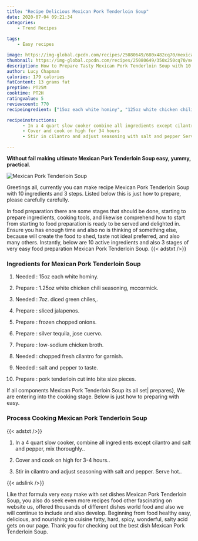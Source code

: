 ```yaml
---
title: "Recipe Delicious Mexican Pork Tenderloin Soup"
date: 2020-07-04 09:21:34
categories:
    - Trend Recipes
    
tags:
    - Easy recipes

image: https://img-global.cpcdn.com/recipes/25080649/680x482cq70/mexican-pork-tenderloin-soup-recipe-main-photo.jpg
thumbnail: https://img-global.cpcdn.com/recipes/25080649/350x250cq70/mexican-pork-tenderloin-soup-recipe-main-photo.jpg
description: How to Prepare Tasty Mexican Pork Tenderloin Soup with 10 ingredients and 3 stages of easy cooking.
author: Lucy Chapman
calories: 179 calories
fatContent: 13 grams fat
preptime: PT25M
cooktime: PT2H
ratingvalue: 5
reviewcount: 770
recipeingredient: ["15oz each white hominy", "125oz white chicken chili seasoning mccormick", "7oz diced green chiles", "sliced jalapenos", "frozen chopped onions", "silver tequila jose cuervo", "lowsodium chicken broth", "chopped fresh cilantro for garnish", "salt and pepper to taste", "pork tenderloin cut into bite size pieces"]

recipeinstructions: 
      - In a 4 quart slow cooker combine all ingredients except cilantro and salt and pepper mix thoroughly 
      - Cover and cook on high for 34 hours 
      - Stir in cilantro and adjust seasoning with salt and pepper Serve hot

---
```




**Without fail making ultimate Mexican Pork Tenderloin Soup easy, yummy, practical**. 


![Mexican Pork Tenderloin Soup](https://img-global.cpcdn.com/recipes/25080649/680x482cq70/mexican-pork-tenderloin-soup-recipe-main-photo.jpg "Mexican Pork Tenderloin Soup")




Greetings all, currently you can make recipe Mexican Pork Tenderloin Soup with 10 ingredients and 3 steps. Listed below this is just how to prepare, please carefully carefully.

In food preparation there are some stages that should be done, starting to prepare ingredients, cooking tools, and likewise comprehend how to start from starting to food preparation is ready to be served and delighted in. Ensure you has enough time and also no is thinking of something else, because will create the food to shed, taste not ideal preferred, and also many others. Instantly, below are 10 active ingredients and also 3 stages of very easy food preparation Mexican Pork Tenderloin Soup.
{{< adstxt />}}

### Ingredients for Mexican Pork Tenderloin Soup


1. Needed  : 15oz each white hominy.

1. Prepare  : 1.25oz white chicken chili seasoning, mccormick.

1. Needed  : 7oz. diced green chiles,.

1. Prepare  : sliced jalapenos.

1. Prepare  : frozen chopped onions.

1. Prepare  : silver tequila, jose cuervo.

1. Prepare  : low-sodium chicken broth.

1. Needed  : chopped fresh cilantro for garnish.

1. Needed  : salt and pepper to taste.

1. Prepare  : pork tenderloin cut into bite size pieces.



If all components Mexican Pork Tenderloin Soup its all set| prepares}, We are entering into the cooking stage. Below is just how to preparing with easy.

### Process Cooking Mexican Pork Tenderloin Soup

{{< adstxt />}}


1. In a 4 quart slow cooker, combine all ingredients except cilantro and salt and pepper, mix thoroughly..



1. Cover and cook on high for 3-4 hours..



1. Stir in cilantro and adjust seasoning with salt and pepper. Serve hot..





{{< adslink />}}

Like that formula very easy make with set dishes Mexican Pork Tenderloin Soup, you also do seek even more recipes food other fascinating on website us, offered thousands of different dishes world food and also we will continue to include and also develop. Beginning from food healthy easy, delicious, and nourishing to cuisine fatty, hard, spicy, wonderful, salty acid gets on our page. Thank you for checking out the best dish Mexican Pork Tenderloin Soup.

